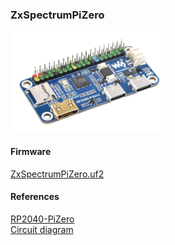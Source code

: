 ### ZxSpectrumPiZero
<img src="./RP2040-PiZero-1.png" width="250px" />

#### Firmware
[ZxSpectrumPiZero.uf2](/uf2/ZxSpectrumPiZero.uf2)

#### References
[RP2040-PiZero](https://www.waveshare.com/rp2040-pizero.htm)<br/>
[Circuit diagram](http://cdn.static.spotpear.com/uploads/picture/learn/raspberry-pi/rpi-pico/rp2040-pizero/RP2040-PiZero.pdf)<br/>
